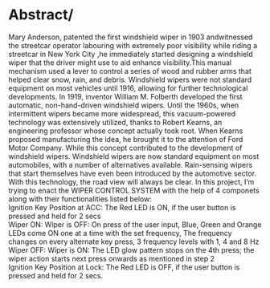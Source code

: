 # Abstract/
Mary Anderson, patented the first windshield wiper in 1903 andwitnessed the streetcar operator labouring with extremely poor visibility while riding a streetcar in New York City ,he immediately started designing a windshield wiper that the driver might use to aid enhance visibility.This manual mechanism used a lever to control a series of wood and rubber arms that helped clear snow, rain, and debris.
Windshield wipers were not standard equipment on most vehicles until 1916, allowing for further technological developments. In 1919, inventor William M. Folberth developed the first automatic, non-hand-driven windshield wipers. 
Until the 1960s, when intermittent wipers became more widespread, this vacuum-powered technology was extensively utilized,  thanks to Robert Kearns, an engineering professor whose concept actually took root. When Kearns proposed manufacturing the idea, he brought it to the attention of Ford Motor Company. While this concept contributed to the development of windshield wipers.
Windshield wipers are now standard equipment on most automobiles, with a number of alternatives available. Rain-sensing wipers that start themselves have even been introduced by the automotive sector. With this technology, the road view will always be clear.
In this project, I’m trying to enact the WIPER CONTROL SYSTEM with the help of 4 componets along with their functionalities listed below:\
Ignition Key Position at ACC: The Red LED is ON, if the user button is pressed and held for 2 secs\
Wiper ON: Wiper is OFF: On press of the user input, Blue, Green and Orange LEDs come ON one at a time with the set frequency, The frequency changes on every alternate key press, 3 frequency levels with 1, 4 and 8 Hz\
Wiper OFF: Wiper is ON: The LED glow pattern stops on the 4th press; the wiper action starts next press onwards as mentioned in step 2\
Ignition Key Position at Lock: The Red LED is OFF, if the user button is pressed and held for 2 secs.
